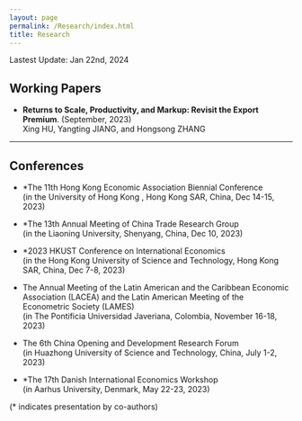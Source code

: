 ```yaml
---
layout: page
permalink: /Research/index.html
title: Research
---
```


Lastest Update: Jan 22nd, 2024&nbsp;

## Working Papers

- **Returns to Scale, Productivity, and Markup: Revisit the Export Premium**. (September, 2023)<br>Xing HU, Yangting JIANG, and Hongsong ZHANG<br>

---

## Conferences
- *The 11th Hong Kong Economic Association Biennial Conference<br>(in the University of Hong Kong , Hong Kong SAR, China, Dec 14-15, 2023)<br>

- *The 13th Annual Meeting of China Trade Research Group<br>(in the Liaoning University, Shenyang, China, Dec 10, 2023)<br>

- *2023 HKUST Conference on International Economics<br>(in the Hong Kong University of Science and Technology, Hong Kong SAR, China, Dec 7-8, 2023)<br>

- The Annual Meeting of the Latin American and the Caribbean Economic Association (LACEA) and the Latin American Meeting of the Econometric Society (LAMES)<br>(in The Pontificia Universidad Javeriana, Colombia, November 16-18, 2023)<br>

- The 6th China Opening and Development Research Forum<br>(in Huazhong University of Science and Technology, China, July 1-2, 2023)<br>

- *The 17th Danish International Economics Workshop<br>(in Aarhus University, Denmark, May 22-23, 2023)<br>

(* indicates presentation by co-authors)<br>
  <br>

